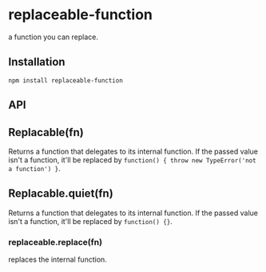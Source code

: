 # replaceable-function

  a function you can replace.

## Installation

    npm install replaceable-function

## API
## Replacable(fn)

  Returns a function that delegates to its internal function.
  If the passed value isn't a function, it'll be replaced by `function() { throw new TypeError('not a function') }`.

## Replacable.quiet(fn)

  Returns a function that delegates to its internal function.
  If the passed value isn't a function, it'll be replaced by `function() {}`.

### replaceable.replace(fn)

  replaces the internal function.

